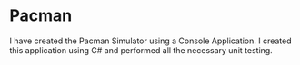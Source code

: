 # Pacman

I have created the Pacman Simulator using a Console Application. I created this application using C# and performed all the necessary unit testing. 
